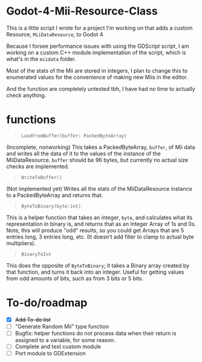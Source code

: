 # Godot-4-Mii-Resource-Class
This is a little script I wrote for a project I'm working on that adds a custom Resource, `MiiDataResource`, to Godot 4

Because I forsee performance issues with using the GDScript script, I am working on a custom C++ module implementation of the script, which is what's in the `miidata` folder.

Most of the stats of the Mii are stored in integers, I plan to change this to enumerated values for the convenience of making new Miis in the editor. 

And the function are completely untested tbh, I have had no time to actually check anything.

# functions
> `LoadFromBuffer(buffer: PackedByteArray)`

(Incomplete, nonworking) This takes a PackedByteArray, `buffer`, of Mii data and writes all the data of it to the values of the instance of the MiiDataResource. `buffer` should be 96 bytes, but currently no actual size checks are implemented.
> `WriteToBuffer()`

(Not implemented yet) Writes all the stats of the MiiDataResource instance to a PackedByteArray and returns that.

> `ByteToBinary(byte:int)`

This is a helper function that takes an integer, `byte`, and calculates what its representation in binary is, and returns that as an Integer Array of 1s and 0s. Note, this will produce "odd" results, so you could get Arrays that are 5 entries long, 3 entries long, etc. (It doesn't add filler to clamp to actual byte multipliers).

> `BinaryToInt`

This does the opposite of `ByteToBinary`; it takes a Binary array created by that function, and turns it back into an integer. Useful for getting values from odd amounts of bits, such as from 3 bits or 5 bits. 


# To-do/roadmap

- [x] ~~Add To-do list~~ 
- [ ] "Generate Random Mii" type function
- [ ] Bugfix: helper functions do not process data when their return is assigned to a variable, for some reason. 
- [ ] Complete and test custom module
- [ ] Port module to GDExtension